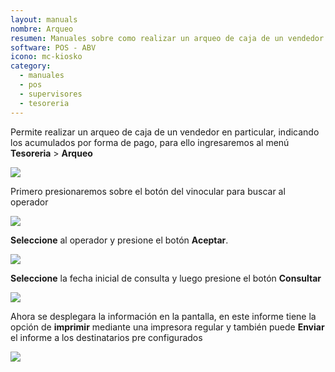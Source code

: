 ```yaml
---
layout: manuals
nombre: Arqueo
resumen: Manuales sobre como realizar un arqueo de caja de un vendedor en particular.
software: POS - ABV
icono: mc-kiosko
category:
  - manuales
  - pos
  - supervisores
  - tesoreria
---
```

Permite realizar un arqueo de caja de un vendedor en particular, indicando los acumulados por forma de pago, para ello ingresaremos al menú **Tesoreria** > **Arqueo**

<p class="centrado"><img src="{{site.baseurl}}/docs/pos/img/arqueo/1.png"></p>

Primero presionaremos sobre el botón del vinocular para buscar al operador

<p class="centrado"><img src="{{site.baseurl}}/docs/pos/img/arqueo/2.png"></p>

**Seleccione** al operador y presione el botón **Aceptar**.

<p class="centrado"><img src="{{site.baseurl}}/docs/pos/img/arqueo/3.png"></p>

**Seleccione** la fecha inicial de consulta y luego presione el botón **Consultar**

<p class="centrado"><img src="{{site.baseurl}}/docs/pos/img/arqueo/4.png"></p>

Ahora se desplegara la información en la pantalla, en este informe tiene la opción de **imprimir** mediante una impresora regular y también puede **Enviar** el informe a los destinatarios pre configurados

<p class="centrado"><img src="{{site.baseurl}}/docs/pos/img/arqueo/5.png"></p>